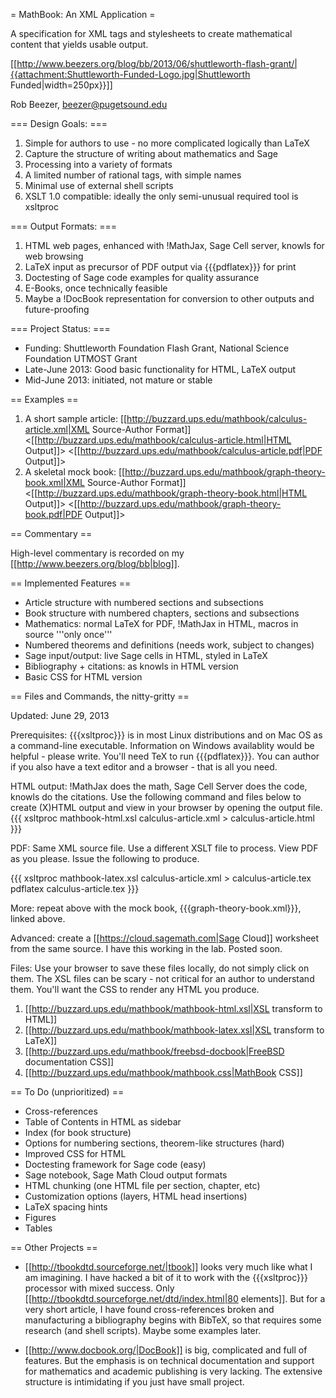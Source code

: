 = MathBook: An XML Application =

A specification for XML tags and stylesheets to create mathematical content that yields usable output.

[[http://www.beezers.org/blog/bb/2013/06/shuttleworth-flash-grant/|{{attachment:Shuttleworth-Funded-Logo.jpg|Shuttleworth Funded|width=250px}}]]

Rob Beezer, beezer@pugetsound.edu

=== Design Goals: ===

  1. Simple for authors to use - no more complicated logically than LaTeX
  1. Capture the structure of writing about mathematics and Sage
  1. Processing into a variety of formats
  1. A limited number of rational tags, with simple names
  1. Minimal use of external shell scripts
  1. XSLT 1.0 compatible: ideally the only semi-unusual required tool is xsltproc 

=== Output Formats: ===

  1.  HTML web pages, enhanced with !MathJax, Sage Cell server, knowls for web browsing
  1.  LaTeX input as precursor of PDF output  via {{{pdflatex}}} for print
  1.  Doctesting of Sage code examples for quality assurance
  1.  E-Books, once technically feasible
  1.  Maybe a !DocBook representation for conversion to other outputs and future-proofing

=== Project Status: ===

  * Funding:  Shuttleworth Foundation Flash Grant, National Science Foundation UTMOST Grant
  * Late-June 2013: Good basic functionality for HTML, LaTeX output
  * Mid-June 2013: initiated, not mature or stable

== Examples ==

  1.  A short sample article:  [[http://buzzard.ups.edu/mathbook/calculus-article.xml|XML Source-Author Format]] <[[http://buzzard.ups.edu/mathbook/calculus-article.html|HTML Output]]> <[[http://buzzard.ups.edu/mathbook/calculus-article.pdf|PDF Output]]>
  1. A skeletal mock book: [[http://buzzard.ups.edu/mathbook/graph-theory-book.xml|XML Source-Author Format]] <[[http://buzzard.ups.edu/mathbook/graph-theory-book.html|HTML Output]]> <[[http://buzzard.ups.edu/mathbook/graph-theory-book.pdf|PDF Output]]>

== Commentary ==

High-level commentary is recorded on my [[http://www.beezers.org/blog/bb|blog]].

== Implemented Features ==

 * Article structure with numbered sections and subsections
 * Book structure with numbered chapters, sections and subsections
 * Mathematics: normal LaTeX for PDF, !MathJax in HTML, macros in source '''only once'''
 * Numbered theorems and definitions (needs work, subject to changes)
 * Sage input/output: live Sage cells in HTML, styled in LaTeX
 * Bibliography + citations: as knowls in HTML version
 * Basic CSS for HTML version

== Files and Commands, the nitty-gritty ==

Updated: June 29, 2013

Prerequisites:  {{{xsltproc}}} is in most Linux distributions and on Mac OS as a command-line executable.  Information on Windows availablity would be helpful - please write.  You'll need TeX to run {{{pdflatex}}}.  You can author if you also have a text editor and a browser - that is all you need.
  
HTML output: !MathJax does the math, Sage Cell Server does the code, knowls do the citations.  Use the following command and files below to create (X)HTML output and view in your browser by opening the output file. 
{{{
xsltproc mathbook-html.xsl calculus-article.xml > calculus-article.html
}}}

PDF: Same XML source file.  Use a different XSLT file to process.  View PDF as you please. Issue the following to produce.

{{{
xsltproc mathbook-latex.xsl calculus-article.xml > calculus-article.tex
pdflatex calculus-article.tex
}}}

More:  repeat above with the mock book, {{{graph-theory-book.xml}}}, linked above.

Advanced: create a [[https://cloud.sagemath.com|Sage Cloud]] worksheet from the same source.  I have this working in the lab.  Posted soon.

Files: Use your browser to save these files locally, do not simply click on them.  The XSL files can be scary - not critical for an author to understand them.  You'll want the CSS to render any HTML you produce.

  1.  [[http://buzzard.ups.edu/mathbook/mathbook-html.xsl|XSL transform to HTML]]
  1.  [[http://buzzard.ups.edu/mathbook/mathbook-latex.xsl|XSL transform to LaTeX]]
  1.  [[http://buzzard.ups.edu/mathbook/freebsd-docbook|FreeBSD documentation CSS]]
  1.  [[http://buzzard.ups.edu/mathbook/mathbook.css|MathBook CSS]]

== To Do (unprioritized) ==

 * Cross-references
 * Table of Contents in HTML as sidebar
 * Index (for book structure)
 * Options for numbering sections, theorem-like structures (hard)
 * Improved CSS for HTML
 * Doctesting framework for Sage code (easy)
 * Sage notebook, Sage Math Cloud output formats
 * HTML chunking (one HTML file per section, chapter, etc)
 * Customization options (layers, HTML head insertions)
 * LaTeX spacing hints
 * Figures
 * Tables

== Other Projects ==

 * [[http://tbookdtd.sourceforge.net/|tbook]] looks very much like what I am imagining.  I have hacked a bit of it to work with the {{{xsltproc}}} processor with mixed success.  Only [[http://tbookdtd.sourceforge.net/dtd/index.html|80 elements]].  But for a very short article, I have found cross-references broken and manufacturing a bibliography begins with BibTeX, so that requires some research (and shell scripts).  Maybe some examples later.

 * [[http://www.docbook.org/|DocBook]] is big, complicated and full of features. But the emphasis is on technical documentation and support for mathematics and academic publishing is very lacking.  The extensive structure is intimidating if you just have small project.
